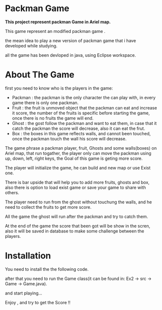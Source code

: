 # Packman Game

**This project represent packman Game in Ariel map.**

This game represent an modified packman game .

the mean idea to play a new version of packman game that i have developed while studying.

all the game has been devloped in java, using Eclipse workspace.

# About The Game
first you need to know who is the players in the game:
* Packman : the packman is the only character the can play with, in every game there is only one packman.
* Fruit : the fruit is unmoved object that the packman can eat and increase it score, the number of the fruits is specific before starting the game, once there is no fruits the game will end.
* Ghost : the gost follow the packman and want to eat them, in case that it catch the packman the score will decrease, also it can eat the frut.
* Box : the boxes in this game reflects walls, and cannot been touched, once the packman touch the wall his score will decrease.

The game phrase a packman player, fruit, Ghosts and some walls(boxes) on Ariel map, that run togather, the player only can move the packman using up, down, left, right keys,
the Goal of this game is geting more score.

The player will initialize the game, he can build and new map or use Exist one.

There is bar upside that will help you to add more fruits, ghosts and box, also there is option to load exist game or save your game to share with others.

The player need to run from the ghost without touchung the walls, and he need to collect the fruits to get more score.

All the game the ghost will run after the packman and try to catch them.

At the end of the game the score that been got will be show in the scren, also it will be saved in database to make some challenge between the players.

# Installation
You need to install the the following code.

after that you need to run the Game class(it can be found in: Ex2 -> src -> Game -> Game.java).

and start playing...

Enjoy , and try to get the Score !!
